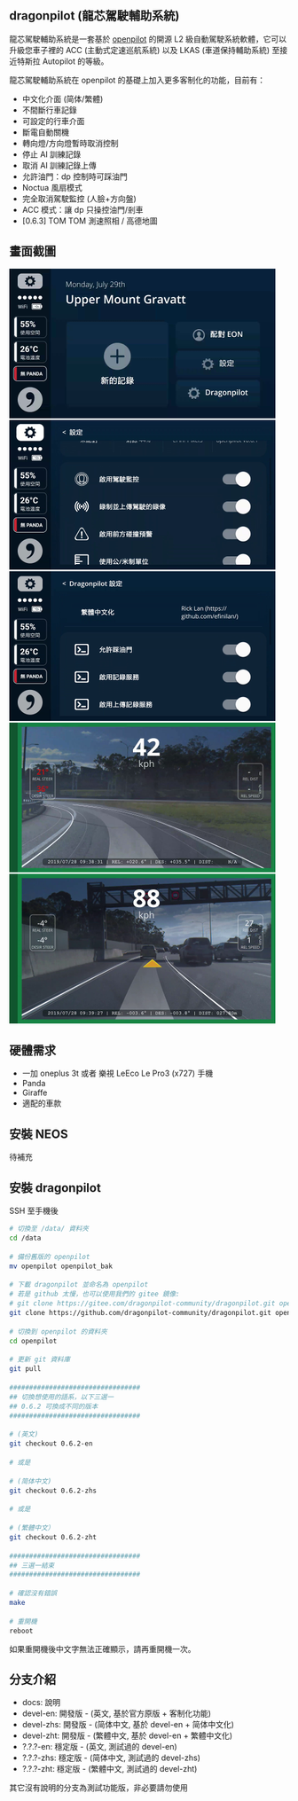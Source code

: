 dragonpilot (龍芯駕駛輔助系統)
---
龍芯駕駛輔助系統是一套基於 [openpilot](https://github.com/commaai/openpilot/) 的開源 L2 級自動駕駛系統軟體，它可以升級您車子裡的 ACC (主動式定速巡航系統) 以及 LKAS (車道保持輔助系統) 至接近特斯拉 Autopilot 的等級。 

龍芯駕駛輔助系統在 openpilot 的基礎上加入更多客制化的功能，目前有：

* 中文化介面 (简体/繁體)
* 不間斷行車記錄
* 可設定的行車介面
* 斷電自動關機
* 轉向燈/方向燈暫時取消控制
* 停止 AI 訓練記錄
* 取消 AI 訓練記錄上傳
* 允許油門：dp 控制時可踩油門
* Noctua 風扇模式
* 完全取消駕駛監控 (人臉+方向盤)
* ACC 模式：讓 dp 只操控油門/剎車
* [0.6.3] TOM TOM 測速照相 / 高德地圖


畫面截圖
---
![](dp_1.png) ![](dp_2.png) ![](dp_3.png) ![](dp_4.png) ![](dp_5.png)

硬體需求
---
* 一加 oneplus 3t 或者 樂視 LeEco Le Pro3 (x727) 手機
* Panda
* Giraffe
* 適配的車款


安裝 NEOS
---
待補充


安裝 dragonpilot
---
 
SSH 至手機後
 
```bash
# 切換至 /data/ 資料夾
cd /data

# 備份舊版的 openpilot
mv openpilot openpilot_bak

# 下載 dragonpilot 並命名為 openpilot
# 若是 github 太慢，也可以使用我們的 gitee 鏡像: 
# git clone https://gitee.com/dragonpilot-community/dragonpilot.git openpilot
git clone https://github.com/dragonpilot-community/dragonpilot.git openpilot

# 切換到 openpilot 的資料夾
cd openpilot

# 更新 git 資料庫
git pull

#################################
## 切換想使用的語系，以下三選一
## 0.6.2 可換成不同的版本
#################################

# (英文)
git checkout 0.6.2-en

# 或是

# (简体中文)
git checkout 0.6.2-zhs

# 或是

# (繁體中文）
git checkout 0.6.2-zht

#################################
## 三選一結束
#################################

# 確認沒有錯誤
make

# 重開機
reboot
```

如果重開機後中文字無法正確顯示，請再重開機一次。

分支介紹
---
* docs: 說明
* devel-en: 開發版 - (英文, 基於官方原版 + 客制化功能)
* devel-zhs: 開發版 - (简体中文, 基於 devel-en + 简体中文化)
* devel-zht: 開發版 - (繁體中文, 基於 devel-en + 繁體中文化)
* ?.?.?-en: 穩定版 - (英文, 測試過的 devel-en)
* ?.?.?-zhs: 穩定版 - (简体中文, 測試過的 devel-zhs)
* ?.?.?-zht: 穩定版 - (繁體中文, 測試過的 devel-zht)

其它沒有說明的分支為測試功能版，非必要請勿使用